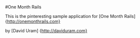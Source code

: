 
#One Month Rails

This is the pinteresting sample application for 
[One Month Rails] {http://onemonthrails.com} 

by [David Uram] {http://daviduram.com}